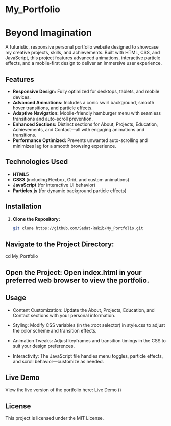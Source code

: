 # My_Portfolio

# Beyond Imagination

A futuristic, responsive personal portfolio website designed to showcase my creative projects, skills, and achievements. Built with HTML, CSS, and JavaScript, this project features advanced animations, interactive particle effects, and a mobile-first design to deliver an immersive user experience.

## Features

- **Responsive Design:** Fully optimized for desktops, tablets, and mobile devices.
- **Advanced Animations:** Includes a conic swirl background, smooth hover transitions, and particle effects.
- **Adaptive Navigation:** Mobile-friendly hamburger menu with seamless transitions and auto-scroll prevention.
- **Enhanced Sections:** Distinct sections for About, Projects, Education, Achievements, and Contact—all with engaging animations and transitions.
- **Performance Optimized:** Prevents unwanted auto-scrolling and minimizes lag for a smooth browsing experience.

## Technologies Used

- **HTML5**
- **CSS3** (including Flexbox, Grid, and custom animations)
- **JavaScript** (for interactive UI behavior)
- **Particles.js** (for dynamic background particle effects)

## Installation

1. **Clone the Repository:**
   ```bash
   git clone https://github.com/Sadat-Rakib/My_Portfolio.git
   
## Navigate to the Project Directory:

cd My_Portfolio

## Open the Project: Open index.html in your preferred web browser to view the portfolio.

## Usage

- Content Customization: Update the About, Projects, Education, and Contact sections with your personal information.

- Styling: Modify CSS variables (in the :root selector) in style.css to adjust the color scheme and transition effects.

- Animation Tweaks: Adjust keyframes and transition timings in the CSS to suit your design preferences.

- Interactivity: The JavaScript file handles menu toggles, particle effects, and scroll behavior—customize as needed.

## Live Demo

View the live version of the portfolio here: Live Demo
()

## License

This project is licensed under the MIT License.


